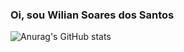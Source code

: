 ### Oi, sou Wilian Soares dos Santos
![Anurag's GitHub stats](https://github-readme-stats.vercel.app/api?username=WilianSantos&show_icons=true&theme=dark)
<!--
- 🔭 I’m currently working on ...
- 🌱 I’m currently learning ...
- 👯 I’m looking to collaborate on ...
- 🤔 I’m looking for help with ...
- 💬 Ask me about ...
- 📫 How to reach me: ...
- 😄 Pronouns: ...
- ⚡ Fun fact: ...
-->
